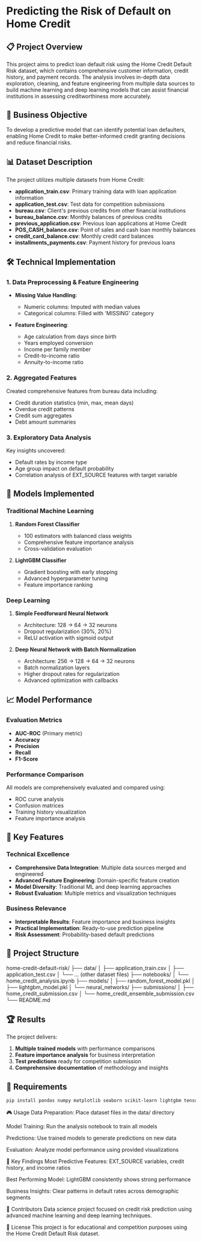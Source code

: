 # Predicting the Risk of Default on Home Credit

## 📋 Project Overview

This project aims to predict loan default risk using the Home Credit Default Risk dataset, which contains comprehensive customer information, credit history, and payment records. The analysis involves in-depth data exploration, cleaning, and feature engineering from multiple data sources to build machine learning and deep learning models that can assist financial institutions in assessing creditworthiness more accurately.

## 🎯 Business Objective

To develop a predictive model that can identify potential loan defaulters, enabling Home Credit to make better-informed credit granting decisions and reduce financial risks.

## 📊 Dataset Description

The project utilizes multiple datasets from Home Credit:

- **application_train.csv**: Primary training data with loan application information
- **application_test.csv**: Test data for competition submissions
- **bureau.csv**: Client's previous credits from other financial institutions
- **bureau_balance.csv**: Monthly balances of previous credits
- **previous_application.csv**: Previous loan applications at Home Credit
- **POS_CASH_balance.csv**: Point of sales and cash loan monthly balances
- **credit_card_balance.csv**: Monthly credit card balances
- **installments_payments.csv**: Payment history for previous loans

## 🛠️ Technical Implementation

### 1. Data Preprocessing & Feature Engineering

- **Missing Value Handling**: 
  - Numeric columns: Imputed with median values
  - Categorical columns: Filled with 'MISSING' category
  
- **Feature Engineering**:
  - Age calculation from days since birth
  - Years employed conversion
  - Income per family member
  - Credit-to-income ratio
  - Annuity-to-income ratio

### 2. Aggregated Features

Created comprehensive features from bureau data including:
- Credit duration statistics (min, max, mean days)
- Overdue credit patterns
- Credit sum aggregates
- Debt amount summaries

### 3. Exploratory Data Analysis

Key insights uncovered:
- Default rates by income type
- Age group impact on default probability
- Correlation analysis of EXT_SOURCE features with target variable

## 🤖 Models Implemented

### Traditional Machine Learning
1. **Random Forest Classifier**
   - 100 estimators with balanced class weights
   - Comprehensive feature importance analysis
   - Cross-validation evaluation

2. **LightGBM Classifier**
   - Gradient boosting with early stopping
   - Advanced hyperparameter tuning
   - Feature importance ranking

### Deep Learning
1. **Simple Feedforward Neural Network**
   - Architecture: 128 → 64 → 32 neurons
   - Dropout regularization (30%, 20%)
   - ReLU activation with sigmoid output

2. **Deep Neural Network with Batch Normalization**
   - Architecture: 256 → 128 → 64 → 32 neurons
   - Batch normalization layers
   - Higher dropout rates for regularization
   - Advanced optimization with callbacks

## 📈 Model Performance

### Evaluation Metrics
- **AUC-ROC** (Primary metric)
- **Accuracy**
- **Precision**
- **Recall** 
- **F1-Score**

### Performance Comparison
All models are comprehensively evaluated and compared using:
- ROC curve analysis
- Confusion matrices
- Training history visualization
- Feature importance analysis

## 🚀 Key Features

### Technical Excellence
- **Comprehensive Data Integration**: Multiple data sources merged and engineered
- **Advanced Feature Engineering**: Domain-specific feature creation
- **Model Diversity**: Traditional ML and deep learning approaches
- **Robust Evaluation**: Multiple metrics and visualization techniques

### Business Relevance
- **Interpretable Results**: Feature importance and business insights
- **Practical Implementation**: Ready-to-use prediction pipeline
- **Risk Assessment**: Probability-based default predictions

## 📁 Project Structure
home-credit-default-risk/
├── data/
│ ├── application_train.csv
│ ├── application_test.csv
│ └── ... (other dataset files)
├── notebooks/
│ └── home_credit_analysis.ipynb
├── models/
│ ├── random_forest_model.pkl
│ ├── lightgbm_model.pkl
│ └── neural_networks/
├── submissions/
│ ├── home_credit_submission.csv
│ └── home_credit_ensemble_submission.csv
└── README.md


## 🏆 Results

The project delivers:
1. **Multiple trained models** with performance comparisons
2. **Feature importance analysis** for business interpretation
3. **Test predictions** ready for competition submission
4. **Comprehensive documentation** of methodology and insights

## 🔧 Requirements

```bash
pip install pandas numpy matplotlib seaborn scikit-learn lightgbm tensorflow torch
```

🎮 Usage
Data Preparation: Place dataset files in the data/ directory

Model Training: Run the analysis notebook to train all models

Predictions: Use trained models to generate predictions on new data

Evaluation: Analyze model performance using provided visualizations

📝 Key Findings
Most Predictive Features: EXT_SOURCE variables, credit history, and income ratios

Best Performing Model: LightGBM consistently shows strong performance

Business Insights: Clear patterns in default rates across demographic segments

👥 Contributors
Data science project focused on credit risk prediction using advanced machine learning and deep learning techniques.

📄 License
This project is for educational and competition purposes using the Home Credit Default Risk dataset.
